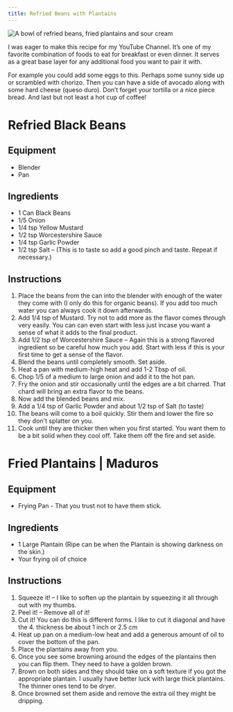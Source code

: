 ```yaml
---
title: Refried Beans with Plantains
---
```


![A bowl of refried beans, fried plantains and sour cream](../../images/refried-beans-and-plantains.jpg)

I was eager to make this recipe for my YouTube Channel. It’s one of my favorite combination of foods to eat for breakfast or even dinner. It serves as a great base layer for any additional food you want to pair it with.

For example you could add some eggs to this. Perhaps some sunny side up or scrambled with chorizo. Then you can have a side of avocado along with some hard cheese (queso duro). Don’t forget your tortilla or a nice piece bread. And last but not least a hot cup of coffee!

# Refried Black Beans 

## Equipment 

- Blender
- Pan

## Ingredients 

- 1 Can Black Beans
- 1/5 Onion
- 1/4 tsp Yellow Mustard
- 1/2 tsp Worcestershire Sauce
- 1/4 tsp Garlic Powder
- 1/2 tsp Salt – (This is to taste so add a good pinch and taste. Repeat if necessary.)

## Instructions 

1. Place the beans from the can into the blender with enough of the water they come with (I only do this for organic beans). If you add too much water you can always cook it down afterwards.
2. Add 1/4 tsp of Mustard. Try not to add more as the flavor comes through very easily. You can can even start with less just incase you want a sense of what it adds to the final product.
3. Add 1/2 tsp of Worcestershire Sauce – Again this is a strong flavored ingredient so be careful how much you add. Start with less if this is your first time to get a sense of the flavor.
4. Blend the beans until completely smooth. Set aside.
5. Heat a pan with medium-high heat and add 1-2 Tbsp of oil.
6. Chop 1/5 of a medium to large onion and add it to the hot pan.
7. Fry the onion and stir occasionally until the edges are a bit charred. That chard will bring an extra flavor to the beans.
8. Now add the blended beans and mix.
9. Add a 1/4 tsp of Garlic Powder and about 1/2 tsp of Salt (to taste)
10. The beans will come to a boil quickly. Stir them and lower the fire so they don't splatter on you.
11. Cook until they are thicker then when you first started. You want them to be a bit solid when they cool off. Take them off the fire and set aside.

# Fried Plantains | Maduros 

## Equipment 

- Frying Pan - That you trust not to have them stick.

## Ingredients 

- 1 Large Plantain (Ripe can be when the Plantain is showing darkness on the skin.)
- Your frying oil of choice

## Instructions 

1. Squeeze it! – I like to soften up the plantain by squeezing it all through out with my thumbs.
2. Peel it! – Remove all of it!
3. Cut it! You can do this is different forms. I like to cut it diagonal and have the 4. thickness be about 1 inch or 2.5 cm
4. Heat up pan on a medium-low heat and add a generous amount of oil to cover the bottom of the pan.
5. Place the plantains away from you.
6. Once you see some browning around the edges of the plantains then you can flip them. They need to have a golden brown.
7. Brown on both sides and they should take on a soft texture if you got the appropriate plantain. I usually have better luck with large thick plantains. The thinner ones tend to be dryer.
8. Once browned set them aside and remove the extra oil they might be dripping.